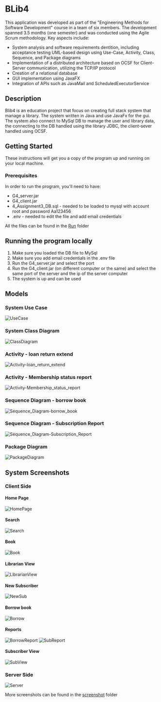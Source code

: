 # BLib4

This application was developed as part of the "Engineering Methods for Software
 Development" course in a team of six members. The development spanned 3.5 months (one
 semester) and was conducted using the Agile Scrum methodology. 
 Key aspects include:
 * System analysis and software requirements dentition, including acceptance testing
 UML-based design using Use-Case, Activity, Class, Sequence, and Package diagrams
 * Implementation of a distributed architecture based on OCSF for Client-Server
 communication, utilizing the TCP/IP protocol
 * Creation of a relational database
 * GUI implementation using JavaFX
 * Integration of APIs such as JavaMail and ScheduledExecutorService

## Description

Blib4 is an education project that focus on creating full stack system that manage a library. The system written in Java and use JavaFx for the gui. The system also connect to MySql DB to manage the user and library data, the connecting to the DB handled using the library JDBC, the client-sever handled using OCSF.

## Getting Started
These instructions will get you a copy of the program up and running on your local machine.

### Prerequisites
In order to run the program, you'll need to have:
* G4_server.jar
* G4_client.jar
* 4_Assignment3_DB.sql - needed to be loaded to mysql with account root and password Aa123456
* .env - needed to edit the file and add email credentials 

All the files can be found in the [Run](Run/) folder

## Running the program locally
1. Make sure you loaded the DB file to MySql
2. Make sure you add email credentials in the .env file
3. Run the G4_server.jar and select the port
4. Run the G4_client.jar (on different computer or the same) and select the same port of the     server and the ip of the server computer
5. The system is up and can be used 


## Models

### System Use Case
![UseCase](Models/UC.png)

### System Class Diagram
![ClassDiagram](Models/ClassDiagram.png)

### Activity - loan return extend
![Activity-loan_return_extend](Models/Activity-loan_return_extend.png)

### Activity - Membership status report
![Activity-Membership_status_report](Models/Activity-Membership_status_report.png)

### Sequence Diagram - borrow book
![Sequence_Diagram-borrow_book](Models/Sequence_Diagram-borrow_book.png)

### Sequence Diagram - Subscription Report
![Sequence_Diagram-Subscription_Report](Models/Sequence_Diagram-Subscription_Report.png)

### Package Diagram
![PackageDiagram](Models/Package_final.png)

## System Screenshots

### Client Side

#### Home Page 
![HomePage](Models/Screenshots/HomePage.png)

#### Search
![Search](Models/Screenshots/Search.png)

#### Book
![Book](Models/Screenshots/Book.png)

#### Librarian View
![LibrarianView](Models/Screenshots/Miri.png)

#### New Subscriber
![NewSub](Models/Screenshots/NewSub.png)

#### Borrow book
![Borrow](Models/Screenshots/Borrow.png)

#### Reports
![BorrowReport](Models/Screenshots/BorrowingReport.png)
![SubReport](Models/Screenshots/SubsStatusReport.png)

#### Subscriber View
![SubView](Models/Screenshots/Arik.png)

### Server Side
![Server](Models/Screenshots/Server.png)


More screenshots can be found in the [screenshot](/Models/Screenshots/) folder